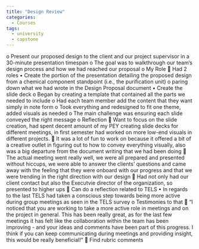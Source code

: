 ```yaml
---
title: "Design Review"
categories:
  - Courses
tags:
  - university
  - capstone
---
```

o	Present our proposed design to the client and our project supervisor in a 30-minute presentation timespan
o	The goal was to walkthrough our team’s design process and how we had reached our proposal
o	My Role
	Had 2 roles
•	Create the portion of the presentation detailing the proposed design from a chemical component standpoint (i.e., the purification unit)
o	paring down what we had wrote in the Design Proposal document
•	Create the slide deck
o	Began by creating a template that contained all the parts we needed to include
o	Had each team member add the content that they want simply in note form
o	Took everything and redesigned to fit one theme, added visuals as needed
o	The main challenge was ensuring each slide conveyed the right message
o	Reflection
	Want to focus on the slide creation, had spent decent amount of my PEY creating slide decks for different meetings, in first semester had worked on more low-end visuals in different projects.
	It was a lot of fun to work on because it offered a bit of a creative outlet in figuring out to how to convey everything visually, also was a big departure from the document writing that we had been doing
	The actual meeting went really well, we were all prepared and presented without hiccups, we were able to answer the clients’ questions and came away with the feeling that they were onboard with our progress and that we were trending in the right direction with our design
	Had not only had our client contact but also the Executvie director of the organization, so presented to higher ups
	Can do a reflection related to TELS
•	In regards to the last TELS had taken a conscious step towards being more active during group meetings as seen in the TELS survey
o	Testimonies to that
	“I noticed that you are working to take a more active role in meetings and on the project in general. This has been really great, as for the last few meetings it has felt like the collaboration within the team has been improving - and your ideas and comments have been part of this progress. I think if you can keep communicating during meetings and providing insight, this would be really beneficial!”
	Find rubric comments
